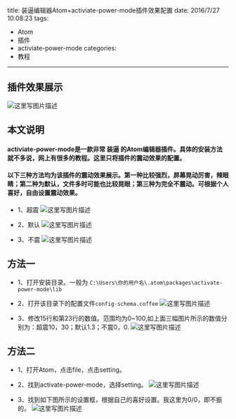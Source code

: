 title: 装逼编辑器Atom+activiate-power-mode插件效果配置
date: 2016/7/27 10:08:23
tags:
- Atom
- 插件
- activiate-power-mode
categories:
- 教程
---

## 插件效果展示
![这里写图片描述](http://p7tst3obo.bkt.clouddn.com/20160727220824261?imageView2/0/interlace/1/q/100|watermark/2/text/Y3lhbmcudGVjaA==/font/Y29uc29sYXM=/fontsize/720/fill/I0Q0RUVGMQ==/dissolve/69/gravity/SouthEast/dx/10/dy/10)

## 本文说明
#### activiate-power-mode是一款非常 **装逼** 的Atom编辑器插件。具体的安装方法就不多说，网上有很多的教程。这里只将插件的震动效果的配置。

<!-- more -->

#### 以下三种方法均为该插件的震动效果展示。第一种比较强烈，屏幕晃动厉害，辣眼睛；第二种为默认，文件多时可能也比较晃眼；第三种为完全不震动。可根据个人喜好，自由设置震动效果。

- 1、超震
![这里写图片描述](http://p7tst3obo.bkt.clouddn.com/20160727220734518?imageView2/0/interlace/1/q/100|watermark/2/text/Y3lhbmcudGVjaA==/font/Y29uc29sYXM=/fontsize/720/fill/I0Q0RUVGMQ==/dissolve/69/gravity/SouthEast/dx/10/dy/10)

- 2、默认
![这里写图片描述](http://p7tst3obo.bkt.clouddn.com/20160727220802081?imageView2/0/interlace/1/q/100|watermark/2/text/Y3lhbmcudGVjaA==/font/Y29uc29sYXM=/fontsize/720/fill/I0Q0RUVGMQ==/dissolve/69/gravity/SouthEast/dx/10/dy/10)

- 3、不震
![这里写图片描述](http://p7tst3obo.bkt.clouddn.com/20160727220812120?imageView2/0/interlace/1/q/100|watermark/2/text/Y3lhbmcudGVjaA==/font/Y29uc29sYXM=/fontsize/720/fill/I0Q0RUVGMQ==/dissolve/69/gravity/SouthEast/dx/10/dy/10)

## 方法一

- 1、打开安装目录。一般为 `C:\Users\你的用户名\.atom\packages\activate-power-mode\lib`

- 2、打开该目录下的配置文件`config-schema.coffee`
![这里写图片描述](http://p7tst3obo.bkt.clouddn.com/20160727221236317?imageView2/0/interlace/1/q/100|watermark/2/text/Y3lhbmcudGVjaA==/font/Y29uc29sYXM=/fontsize/720/fill/I0Q0RUVGMQ==/dissolve/69/gravity/SouthEast/dx/10/dy/10)

- 3、修改15行和第23行的数值。范围均为0~100,如上面三幅图片所示的数值分别为：超震10，30；默认1.3；不震0，0.
![这里写图片描述](http://p7tst3obo.bkt.clouddn.com/20160727221248673?imageView2/0/interlace/1/q/100|watermark/2/text/Y3lhbmcudGVjaA==/font/Y29uc29sYXM=/fontsize/720/fill/I0Q0RUVGMQ==/dissolve/69/gravity/SouthEast/dx/10/dy/10)

## 方法二

- 1、打开Atom，点击file，点击setting。
- 2、找到activate-power-mode，选择setting。
![这里写图片描述](http://p7tst3obo.bkt.clouddn.com/20160829124045539?imageView2/0/interlace/1/q/100|watermark/2/text/Y3lhbmcudGVjaA==/font/Y29uc29sYXM=/fontsize/720/fill/I0Q0RUVGMQ==/dissolve/69/gravity/SouthEast/dx/10/dy/10)

- 3、找到如下图所示的设置框，根据自己的喜好设置。我这里为0/0，即不振的。
![这里写图片描述](http://p7tst3obo.bkt.clouddn.com/20160829124055848?imageView2/0/interlace/1/q/100|watermark/2/text/Y3lhbmcudGVjaA==/font/Y29uc29sYXM=/fontsize/720/fill/I0Q0RUVGMQ==/dissolve/69/gravity/SouthEast/dx/10/dy/10)
